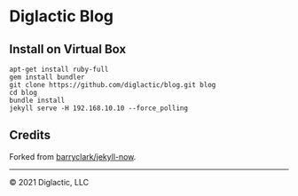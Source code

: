 # Diglactic Blog

## Install on Virtual Box
```shell script
apt-get install ruby-full
gem install bundler
git clone https://github.com/diglactic/blog.git blog
cd blog
bundle install
jekyll serve -H 192.168.10.10 --force_polling
```

## Credits
Forked from [barryclark/jekyll-now](https://github.com/barryclark/jekyll-now).

---

&copy; 2021 Diglactic, LLC
